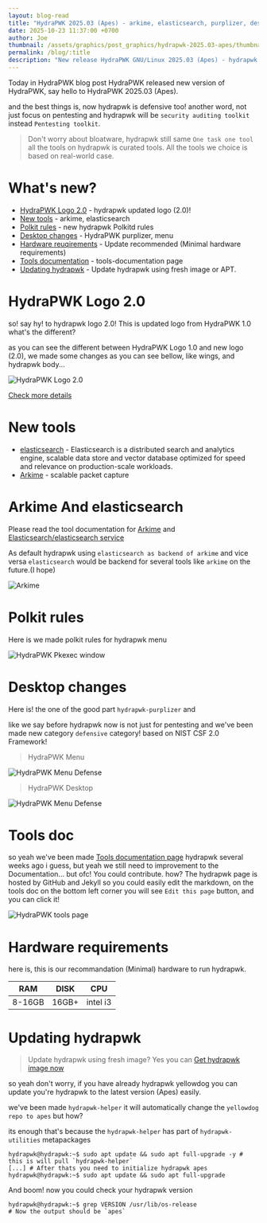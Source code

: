 ```yaml
---
layout: blog-read
title: "HydraPWK 2025.03 (Apes) - arkime, elasticsearch, purplizer, desktop-changes, tools page"
date: 2025-10-23 11:37:00 +0700
author: Joe
thumbnail: /assets/graphics/post_graphics/hydrapwk-2025.03-apes/thumbnail.png
permalink: /blog/:title
description: "New release HydraPWK GNU/Linux 2025.03 (Apes) - hydrapwk purplizer, arkime, elasticsearch, tools documentation page"
---
```


Today in HydraPWK blog post HydraPWK released new version of HydraPWK, say hello to HydraPWK 2025.03 (Apes).


and the best things is, now hydrapwk is defensive too!
another word, not just focus on pentesting and hydrapwk will be `security auditing toolkit` instead `Pentesting toolkit`.


> Don't worry about bloatware, hydrapwk still same `One task one tool` all the tools on hydrapwk is curated tools. All the tools we choice is based on real-world case.


# What's new?

- [HydraPWK Logo 2.0](#hydrapwk-logo-2.0) - hydrapwk updated logo (2.0)!
- [New tools](#new-tools) - arkime, elasticsearch
- [Polkit rules](#polkit-rules) - new hydrapwk Polkitd rules
- [Desktop changes](#desktop-changes) - HydraPWK purplizer, menu
- [Hardware reuqirements](#hardware-requirements) - Update recommended (Minimal hardware requirements)
- [Tools documentation](#tools-doc) - tools-documentation page
- [Updating hydrapwk](#Updating-hydrapwk) - Update hydrapwk using fresh image or APT.

# HydraPWK Logo 2.0

so! say hy! to hydrapwk logo 2.0! This is updated logo from HydraPWK 1.0
what's the different?

as you can see the different between HydraPWK Logo 1.0
and new logo (2.0), we made some changes as you can see bellow, like wings, and hydrapwk body...

![HydraPWK Logo 2.0](/assets/graphics/post_graphics/hydrapwk-2025.03-apes/hydrapwk-logo-2.0.png)

[Check more details](/doc/hydrapwk-policy-trademark)

# New tools

- [elasticsearch](/doc/tools/hydrapwk-tools-elasticsearch) - Elasticsearch is a distributed search and analytics engine, scalable data store and vector database optimized for speed and relevance on production-scale workloads.
- [Arkime](/doc/tools/hydrapwk-tools-arkime) - scalable packet capture

# Arkime And elasticsearch

Please read the tool documentation for [Arkime](/doc/tools/hydrapwk-tools-arkime) and [Elasticsearch/elasticsearch service](/doc/tools/hydrapwk-tools-elasticsearch)

As default hydrapwk using `elasticsearch as backend of arkime`
and vice versa `elasticsearch` would be backend for several tools like `arkime` on the future.(I hope)

![Arkime](/assets/graphics/post_graphics/hydrapwk-2025.03-apes/hydrapwk-arkime.png)

# Polkit rules

Here is we made polkit rules for hydrapwk menu

![HydraPWK Pkexec window](/assets/graphics/post_graphics/hydrapwk-2025.03-apes/hydrapwk-polkit.png)

# Desktop changes

Here is! the one of the good part `hydrapwk-purplizer` and

like we say before hydrapwk now is not just for pentesting
 and we've been made new category `defensive` category! based on NIST CSF 2.0 Framework!

> HydraPWK Menu

![HydraPWK Menu Defense](/assets/graphics/post_graphics/hydrapwk-2025.03-apes/hydrapwk-menu-defense.png)


> HydraPWK Desktop

![HydraPWK Menu Defense](/assets/graphics/post_graphics/hydrapwk-2025.03-apes/hydrapwk-desktop.png)

# Tools doc

so yeah we've been made [Tools documentation page](/doc/tools/hydrapwk) hydrapwk several weeks ago i guess, but yeah we still need to improvement to the Documentation...
but ofc! You could contribute.
how? The hydrapwk page is hosted by GitHub and Jekyll so you could easily edit the markdown, on the tools doc on the bottom left corner you will see `Edit this page` button, and you can click it!

![HydraPWK tools page](/assets/graphics/post_graphics/hydrapwk-2025.03-apes/hydrapwk-tools-doc.png)


# Hardware requirements

here is, this is our recommandation (Minimal) hardware to run hydrapwk.

| RAM | DISK | CPU |
|:-----:|:---:|:-----:|
| 8-16GB | 16GB+ | intel i3 |

# Updating hydrapwk

> Update hydrapwk using fresh image? Yes you can [Get hydrapwk image now](/get)

so yeah don't worry, if you have already hydrapwk yellowdog you can update you're hydrapwk to the latest version (Apes) easily.


we've been made `hydrapwk-helper` it will automatically
change the `yellowdog repo to apes` but how?

its enough that's because the `hydrapwk-helper` has part of `hydrapwk-utilities` metapackages


```
hydrapwk@hydrapwk:~$ sudo apt update && sudo apt full-upgrade -y # this is will pull `hydrapwk-helper`
[...] # After thats you need to initialize hydrapwk apes
hydrapwk@hydrapwk:~$ sudo apt update && sudo apt full-upgrade
```

And boom! now you could check your hydrapwk version

```
hydrapwk@hydrapwk:~$ grep VERSION /usr/lib/os-release
# Now the output should be `apes`
```

